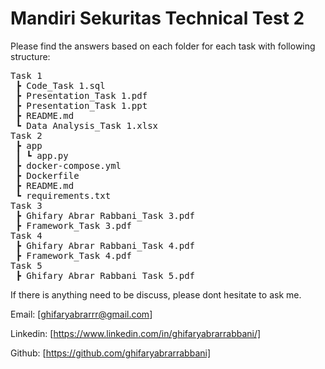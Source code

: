 # Mandiri Sekuritas Technical Test 2

Please find the answers based on each folder for each task with following structure:
<pre>
Task 1
 ┣ Code_Task 1.sql
 ┣ Presentation_Task 1.pdf
 ┣ Presentation_Task 1.ppt
 ┣ README.md
 ┗ Data Analysis_Task 1.xlsx
Task 2
 ┣ app
 ┃ ┗ app.py
 ┣ docker-compose.yml
 ┣ Dockerfile
 ┣ README.md
 ┗ requirements.txt
Task 3
 ┣ Ghifary Abrar Rabbani_Task 3.pdf
 ┣ Framework_Task 3.pdf
Task 4
 ┣ Ghifary Abrar Rabbani_Task 4.pdf
 ┣ Framework_Task 4.pdf  
Task 5
 ┣ Ghifary Abrar Rabbani_Task 5.pdf
</pre>

If there is anything need to be discuss, please dont hesitate to ask me.

Email: [ghifaryabrarrr@gmail.com]

Linkedin: [https://www.linkedin.com/in/ghifaryabrarrabbani/]

Github: [https://github.com/ghifaryabrarrabbani]
